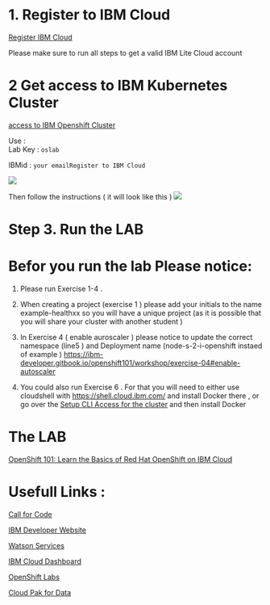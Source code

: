 
# 1. Register to IBM Cloud 

[Register IBM Cloud](https://ibm.biz/BdqZqS)

Please make sure to run all steps to get a valid IBM Lite Cloud account 

# 2 Get access to IBM Kubernetes Cluster
[access to IBM Openshift  Cluster]( https://os101tlv.mybluemix.net)

Use :  
     Lab Key : `oslab`
 
  IBMid : `your emailRegister to IBM Cloud`    

![](README_images/oslab.png)

Then follow the instructions ( it will look like this ) 
![](README_images/connectToYouCluster.png)

# Step 3. Run the LAB 
# Befor you run the lab Please notice: 
1. Please run Exercise 1-4 .
2. When creating a project (exercise 1 ) please add your initials to the name example-healthxx  so you will have a unique project (as  it is possible that you will share your cluster with another student ) 

3. In Exercise 4 ( enable auroscaler ) please notice to update the correct namespace (line5 ) and Deployment name (node-s-2-i-openshift instaed of example  )  https://ibm-developer.gitbook.io/openshift101/workshop/exercise-04#enable-autoscaler 

4. You could also run Exercise 6 . For that you will need to either use cloudshell with https://shell.cloud.ibm.com/ and install Docker there , or go over the [Setup CLI Access for the cluster](https://ibm-developer.gitbook.io/openshift101/getting-started/setup_cli) and then install Docker 
# The LAB 
[OpenShift 101: Learn the Basics of Red Hat OpenShift on IBM Cloud](https://ibm-developer.gitbook.io/openshift101/)

# Usefull Links :

[Call for Code](https://developer.ibm.com/callforcode/)

[IBM Developer Website](https://developer.ibm.com/)

[Watson Services](https://cloud.ibm.com/catalog?category=ai)

[IBM Cloud Dashboard](https://cloud.ibm.com/)

[OpenShift Labs](https://github.com/openshift-labs/starter-guides)

[Cloud Pak for Data](https://www.ibm.com/products/cloud-pak-for-data )



